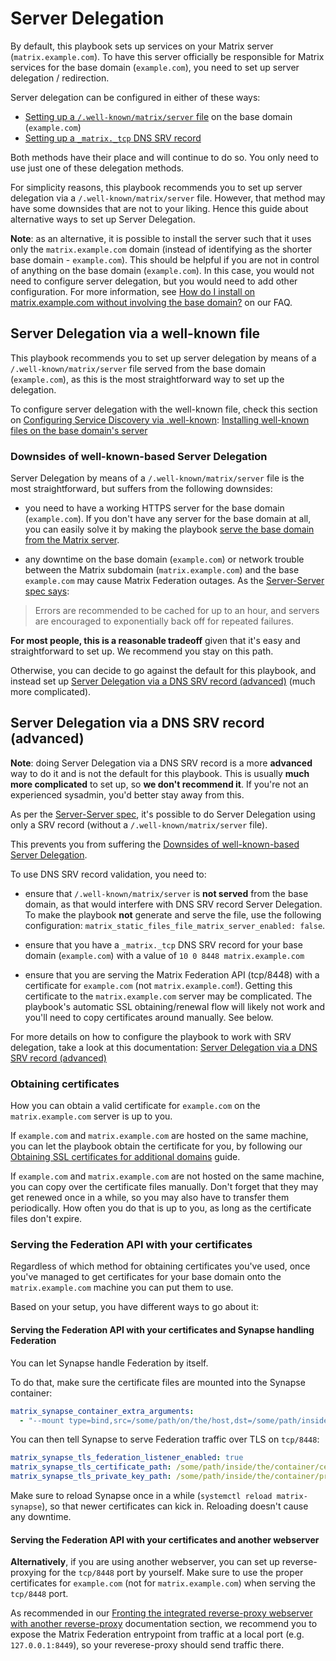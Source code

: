 # Server Delegation

By default, this playbook sets up services on your Matrix server (`matrix.example.com`). To have this server officially be responsible for Matrix services for the base domain (`example.com`), you need to set up server delegation / redirection.

Server delegation can be configured in either of these ways:

- [Setting up a `/.well-known/matrix/server` file](#server-delegation-via-a-well-known-file) on the base domain (`example.com`)
- [Setting up a `_matrix._tcp` DNS SRV record](#server-delegation-via-a-dns-srv-record-advanced)

Both methods have their place and will continue to do so. You only need to use just one of these delegation methods.

For simplicity reasons, this playbook recommends you to set up server delegation via a `/.well-known/matrix/server` file. However, that method may have some downsides that are not to your liking. Hence this guide about alternative ways to set up Server Delegation.

**Note**: as an alternative, it is possible to install the server such that it uses only the `matrix.example.com` domain (instead of identifying as the shorter base domain - `example.com`). This should be helpful if you are not in control of anything on the base domain (`example.com`). In this case, you would not need to configure server delegation, but you would need to add other configuration. For more information, see [How do I install on matrix.example.com without involving the base domain?](faq.md#how-do-i-install-on-matrix-example-com-without-involving-the-base-domain) on our FAQ.

## Server Delegation via a well-known file

This playbook recommends you to set up server delegation by means of a `/.well-known/matrix/server` file served from the base domain (`example.com`), as this is the most straightforward way to set up the delegation.

To configure server delegation with the well-known file, check this section on [Configuring Service Discovery via .well-known](configuring-well-known.md): [Installing well-known files on the base domain's server](configuring-well-known.md#installing-well-known-files-on-the-base-domain-s-server)

### Downsides of well-known-based Server Delegation

Server Delegation by means of a `/.well-known/matrix/server` file is the most straightforward, but suffers from the following downsides:

- you need to have a working HTTPS server for the base domain (`example.com`). If you don't have any server for the base domain at all, you can easily solve it by making the playbook [serve the base domain from the Matrix server](configuring-playbook-base-domain-serving.md).

- any downtime on the base domain (`example.com`) or network trouble between the Matrix subdomain (`matrix.example.com`) and the base `example.com` may cause Matrix Federation outages. As the [Server-Server spec says](https://matrix.org/docs/spec/server_server/r0.1.0.html#server-discovery):

> Errors are recommended to be cached for up to an hour, and servers are encouraged to exponentially back off for repeated failures.

**For most people, this is a reasonable tradeoff** given that it's easy and straightforward to set up. We recommend you stay on this path.

Otherwise, you can decide to go against the default for this playbook, and instead set up [Server Delegation via a DNS SRV record (advanced)](#server-delegation-via-a-dns-srv-record-advanced) (much more complicated).


## Server Delegation via a DNS SRV record (advanced)

**Note**: doing Server Delegation via a DNS SRV record is a more **advanced** way to do it and is not the default for this playbook. This is usually **much more complicated** to set up, so **we don't recommend it**. If you're not an experienced sysadmin, you'd better stay away from this.

As per the [Server-Server spec](https://matrix.org/docs/spec/server_server/r0.1.0.html#server-discovery), it's possible to do Server Delegation using only a SRV record (without a `/.well-known/matrix/server` file).

This prevents you from suffering the [Downsides of well-known-based Server Delegation](#downsides-of-well-known-based-server-delegation).

To use DNS SRV record validation, you need to:

- ensure that `/.well-known/matrix/server` is **not served** from the base domain, as that would interfere with DNS SRV record Server Delegation. To make the playbook **not** generate and serve the file, use the following configuration: `matrix_static_files_file_matrix_server_enabled: false`.

- ensure that you have a `_matrix._tcp` DNS SRV record for your base domain (`example.com`) with a value of `10 0 8448 matrix.example.com`

- ensure that you are serving the Matrix Federation API (tcp/8448) with a certificate for `example.com` (not `matrix.example.com`!). Getting this certificate to the `matrix.example.com` server may be complicated. The playbook's automatic SSL obtaining/renewal flow will likely not work and you'll need to copy certificates around manually. See below.

For more details on how to configure the playbook to work with SRV delegation, take a look at this documentation: [Server Delegation via a DNS SRV record (advanced)](howto-srv-server-delegation.md)

### Obtaining certificates

How you can obtain a valid certificate for `example.com` on the `matrix.example.com` server is up to you.

If `example.com` and `matrix.example.com` are hosted on the same machine, you can let the playbook obtain the certificate for you, by following our [Obtaining SSL certificates for additional domains](configuring-playbook-ssl-certificates.md#obtaining-ssl-certificates-for-additional-domains) guide.

If `example.com` and `matrix.example.com` are not hosted on the same machine, you can copy over the certificate files manually. Don't forget that they may get renewed once in a while, so you may also have to transfer them periodically. How often you do that is up to you, as long as the certificate files don't expire.


### Serving the Federation API with your certificates

Regardless of which method for obtaining certificates you've used, once you've managed to get certificates for your base domain onto the `matrix.example.com` machine you can put them to use.

Based on your setup, you have different ways to go about it:

#### Serving the Federation API with your certificates and Synapse handling Federation

You can let Synapse handle Federation by itself.

To do that, make sure the certificate files are mounted into the Synapse container:

```yaml
matrix_synapse_container_extra_arguments:
  - "--mount type=bind,src=/some/path/on/the/host,dst=/some/path/inside/the/container,ro"
```

You can then tell Synapse to serve Federation traffic over TLS on `tcp/8448`:

```yaml
matrix_synapse_tls_federation_listener_enabled: true
matrix_synapse_tls_certificate_path: /some/path/inside/the/container/certificate.crt
matrix_synapse_tls_private_key_path: /some/path/inside/the/container/private.key
```

Make sure to reload Synapse once in a while (`systemctl reload matrix-synapse`), so that newer certificates can kick in. Reloading doesn't cause any downtime.

#### Serving the Federation API with your certificates and another webserver

**Alternatively**, if you are using another webserver, you can set up reverse-proxying for the `tcp/8448` port by yourself. Make sure to use the proper certificates for `example.com` (not for `matrix.example.com`) when serving the `tcp/8448` port.

As recommended in our [Fronting the integrated reverse-proxy webserver with another reverse-proxy](./configuring-playbook-own-webserver.md#fronting-the-integrated-reverse-proxy-webserver-with-another-reverse-proxy) documentation section, we recommend you to expose the Matrix Federation entrypoint from traffic at a local port (e.g. `127.0.0.1:8449`), so your reverese-proxy should send traffic there.
